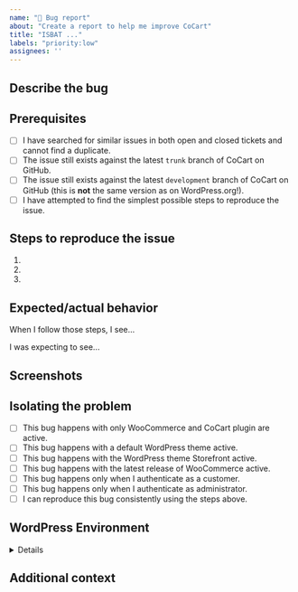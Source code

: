 ```yaml
---
name: "🐛 Bug report"
about: "Create a report to help me improve CoCart"
title: "ISBAT ..."
labels: "priority:low"
assignees: ''
---
```


<!-- Hi there! This form is for reporting bugs and issues specific to the CoCart plugin. This is not a support portal. -->

## Describe the bug

<!-- A clear and concise description of what the bug is. Please be as descriptive as possible. Issues lacking the below details, or for any other reason than to report a bug, may be closed without action. -->

## Prerequisites

<!-- Mark completed items with an [x] -->

- [ ] I have searched for similar issues in both open and closed tickets and cannot find a duplicate.
- [ ] The issue still exists against the latest `trunk` branch of CoCart on GitHub.
- [ ] The issue still exists against the latest `development` branch of CoCart on GitHub (this is **not** the same version as on WordPress.org!).
- [ ] I have attempted to find the simplest possible steps to reproduce the issue.

## Steps to reproduce the issue

<!-- I need to be able to reproduce the bug in order to fix it so please be descriptive! -->

1.
2.
3.

## Expected/actual behavior

<!-- A clear and concise description of what actually happens. -->

When I follow those steps, I see...

I was expecting to see...

## Screenshots

<!-- If applicable, add screenshots to help explain your problem. -->

## Isolating the problem

<!-- Mark completed items with an [x] -->

- [ ] This bug happens with only WooCommerce and CoCart plugin are active.
- [ ] This bug happens with a default WordPress theme active.
- [ ] This bug happens with the WordPress theme Storefront active.
- [ ] This bug happens with the latest release of WooCommerce active.
- [ ] This bug happens only when I authenticate as a customer.
- [ ] This bug happens only when I authenticate as administrator.
- [ ] I can reproduce this bug consistently using the steps above.

## WordPress Environment

<details>
```
Go to "WooCommerce > System Status then copy and paste the system status report here.
```
</details>

## Additional context

<!--Any additional context or details you think might be helpful.-->
